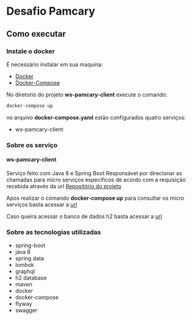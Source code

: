 # Desafio Pamcary

## Como executar

### Instale o docker
É necessário instalar em sua maquina:
- [Docker](https://docs.docker.com/install/linux/docker-ce/ubuntu/) 
- [Docker-Compose](https://docs.docker.com/compose/install/)

No diretorio do projeto **ws-pamcary-client**  execute o comando:
```bash
docker-compose up
```

no arquivo **docker-compose.yaml** estão configurados quatro serviços:
- ws-pamcary-client

### Sobre os serviço
#### ws-pamcary-client
Serviço feito com Java 8 e Spring Boot 
Responsável por direcionar as chamadas para micro serviços especificos de acordo com a requisição recebida através da url
[Repositório do projeto](https://gitlab.com/adaumir-testes/pamcary/ws-pamcary-client.git)

Apos realizar o comando **docker-compose up** para consultar os micro serviços basta acessar a [url](http://localhost:8085/swagger-ui.html)

Caso queira acessar o banco de dados h2 basta acessar a [url](http://localhost:8085/h2)


### Sobre as tecnologias utilizadas

- spring-boot
- java 8
- spring data
- lombok
- graphql
- h2 database
- maven
- docker
- docker-compose
- flyway
- swagger





